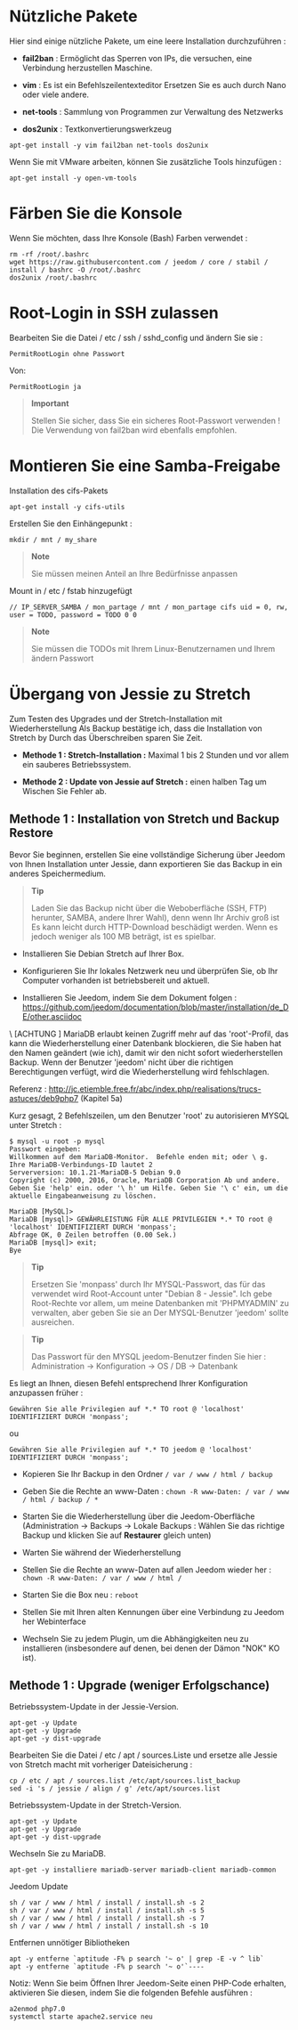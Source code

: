 Nützliche Pakete 
==============

Hier sind einige nützliche Pakete, um eine leere Installation durchzuführen :

-   **fail2ban** : Ermöglicht das Sperren von IPs, die versuchen, eine Verbindung herzustellen
    Maschine.

-   **vim** : Es ist ein Befehlszeilentexteditor
    Ersetzen Sie es auch durch Nano oder viele andere.

-   **net-tools** : Sammlung von Programmen zur Verwaltung des Netzwerks

-   **dos2unix** : Textkonvertierungswerkzeug

<!-- -->

    apt-get install -y vim fail2ban net-tools dos2unix

Wenn Sie mit VMware arbeiten, können Sie zusätzliche Tools hinzufügen
:

    apt-get install -y open-vm-tools

Färben Sie die Konsole 
====================

Wenn Sie möchten, dass Ihre Konsole (Bash) Farben verwendet :

    rm -rf /root/.bashrc
    wget https://raw.githubusercontent.com / jeedom / core / stabil / install / bashrc -O /root/.bashrc
    dos2unix /root/.bashrc

Root-Login in SSH zulassen 
==================================

Bearbeiten Sie die Datei / etc / ssh / sshd\_config und ändern Sie sie :

    PermitRootLogin ohne Passwort

Von:

    PermitRootLogin ja

> **Important**
>
> Stellen Sie sicher, dass Sie ein sicheres Root-Passwort verwenden ! Die Verwendung von
> fail2ban wird ebenfalls empfohlen.

Montieren Sie eine Samba-Freigabe 
=======================

Installation des cifs-Pakets

    apt-get install -y cifs-utils

Erstellen Sie den Einhängepunkt :

    mkdir / mnt / my_share

> **Note**
>
> Sie müssen meinen Anteil an Ihre Bedürfnisse anpassen

Mount in / etc / fstab hinzugefügt

    // IP_SERVER_SAMBA / mon_partage / mnt / mon_partage cifs uid = 0, rw, user = TODO, password = TODO 0 0

> **Note**
>
> Sie müssen die TODOs mit Ihrem Linux-Benutzernamen und Ihrem ändern
> Passwort

Übergang von Jessie zu Stretch 
===========================

Zum Testen des Upgrades und der Stretch-Installation mit Wiederherstellung
Als Backup bestätige ich, dass die Installation von Stretch by
Durch das Überschreiben sparen Sie Zeit.

-   **Methode 1 : Stretch-Installation :** Maximal 1 bis 2 Stunden und
    vor allem ein sauberes Betriebssystem.

-   **Methode 2 : Update von Jessie auf Stretch :** einen halben Tag um
    Wischen Sie Fehler ab.

Methode 1 : Installation von Stretch und Backup Restore 
-----------------------------------------------------------------

Bevor Sie beginnen, erstellen Sie eine vollständige Sicherung über Jeedom von Ihnen
Installation unter Jessie, dann exportieren Sie das Backup in ein anderes
Speichermedium.

> **Tip**
>
> Laden Sie das Backup nicht über die Weboberfläche (SSH, FTP) herunter,
> SAMBA, andere Ihrer Wahl), denn wenn Ihr Archiv groß ist
> Es kann leicht durch HTTP-Download beschädigt werden.
> Wenn es jedoch weniger als 100 MB beträgt, ist es spielbar.

-   Installieren Sie Debian Stretch auf Ihrer Box.

-   Konfigurieren Sie Ihr lokales Netzwerk neu und überprüfen Sie, ob Ihr Computer vorhanden ist
    betriebsbereit und aktuell.

-   Installieren Sie Jeedom, indem Sie dem Dokument folgen :
    <https://github.com/jeedom/documentation/blob/master/installation/de_DE/other.asciidoc>

\ [ACHTUNG \] MariaDB erlaubt keinen Zugriff mehr auf das 'root'-Profil, das
kann die Wiederherstellung einer Datenbank blockieren, die Sie haben
hat den Namen geändert (wie ich), damit wir den nicht sofort wiederherstellen
Backup. Wenn der Benutzer 'jeedom' nicht über die richtigen Berechtigungen verfügt, wird die
Wiederherstellung wird fehlschlagen.

Referenz :
<http://jc.etiemble.free.fr/abc/index.php/realisations/trucs-astuces/deb9php7>
(Kapitel 5a)

Kurz gesagt, 2 Befehlszeilen, um den Benutzer 'root' zu autorisieren
MYSQL unter Stretch :

    $ mysql -u root -p mysql
    Passwort eingeben:
    Willkommen auf dem MariaDB-Monitor.  Befehle enden mit; oder \ g.
    Ihre MariaDB-Verbindungs-ID lautet 2
    Serverversion: 10.1.21-MariaDB-5 Debian 9.0
    Copyright (c) 2000, 2016, Oracle, MariaDB Corporation Ab und andere.
    Geben Sie 'help' ein. oder '\ h' um Hilfe. Geben Sie '\ c' ein, um die aktuelle Eingabeanweisung zu löschen.

    MariaDB [MySQL]>
    MariaDB [mysql]> GEWÄHRLEISTUNG FÜR ALLE PRIVILEGIEN *.* TO root @ 'localhost' IDENTIFIZIERT DURCH 'monpass';
    Abfrage OK, 0 Zeilen betroffen (0.00 Sek.)
    MariaDB [mysql]> exit;
    Bye

> **Tip**
>
> Ersetzen Sie 'monpass' durch Ihr MYSQL-Passwort, das für das verwendet wird
> Root-Account unter "Debian 8 - Jessie". Ich gebe Root-Rechte
> vor allem, um meine Datenbanken mit 'PHPMYADMIN' zu verwalten, aber geben Sie sie an
> Der MYSQL-Benutzer 'jeedom' sollte ausreichen.

> **Tip**
>
> Das Passwort für den MYSQL jeedom-Benutzer finden Sie hier :
> Administration → Konfiguration → OS / DB → Datenbank

Es liegt an Ihnen, diesen Befehl entsprechend Ihrer Konfiguration anzupassen
früher :

    Gewähren Sie alle Privilegien auf *.* TO root @ 'localhost' IDENTIFIZIERT DURCH 'monpass';

ou

    Gewähren Sie alle Privilegien auf *.* TO jeedom @ 'localhost' IDENTIFIZIERT DURCH 'monpass';

-   Kopieren Sie Ihr Backup in den Ordner `/ var / www / html / backup`

-   Geben Sie die Rechte an www-Daten :
    `chown -R www-Daten: / var / www / html / backup / * `

-   Starten Sie die Wiederherstellung über die Jeedom-Oberfläche (Administration →
    Backups → Lokale Backups : Wählen Sie das richtige Backup
    und klicken Sie auf **Restaurer** gleich unten)

-   Warten Sie während der Wiederherstellung

-   Stellen Sie die Rechte an www-Daten auf allen Jeedom wieder her :
    `chown -R www-Daten: / var / www / html / `

-   Starten Sie die Box neu : `reboot`

-   Stellen Sie mit Ihren alten Kennungen über eine Verbindung zu Jeedom her
    Webinterface

-   Wechseln Sie zu jedem Plugin, um die Abhängigkeiten neu zu installieren (insbesondere
    auf denen, bei denen der Dämon "NOK" KO ist).

Methode 1 : Upgrade (weniger Erfolgschance) 
-----------------------------------------------

Betriebssystem-Update in der Jessie-Version.

    apt-get -y Update
    apt-get -y Upgrade
    apt-get -y dist-upgrade

Bearbeiten Sie die Datei / etc / apt / sources.Liste und ersetze alle
Jessie von Stretch macht mit vorheriger Dateisicherung :

    cp / etc / apt / sources.list /etc/apt/sources.list_backup
    sed -i 's / jessie / align / g' /etc/apt/sources.list

Betriebssystem-Update in der Stretch-Version.

    apt-get -y Update
    apt-get -y Upgrade
    apt-get -y dist-upgrade

Wechseln Sie zu MariaDB.

    apt-get -y installiere mariadb-server mariadb-client mariadb-common

Jeedom Update

    sh / var / www / html / install / install.sh -s 2
    sh / var / www / html / install / install.sh -s 5
    sh / var / www / html / install / install.sh -s 7
    sh / var / www / html / install / install.sh -s 10

Entfernen unnötiger Bibliotheken

    apt -y entferne `aptitude -F% p search '~ o' | grep -E -v ^ lib`
    apt -y entferne `aptitude -F% p search '~ o'`----

Notiz: Wenn Sie beim Öffnen Ihrer Jeedom-Seite einen PHP-Code erhalten, aktivieren Sie diesen, indem Sie die folgenden Befehle ausführen :

    a2enmod php7.0 
    systemctl starte apache2.service neu

